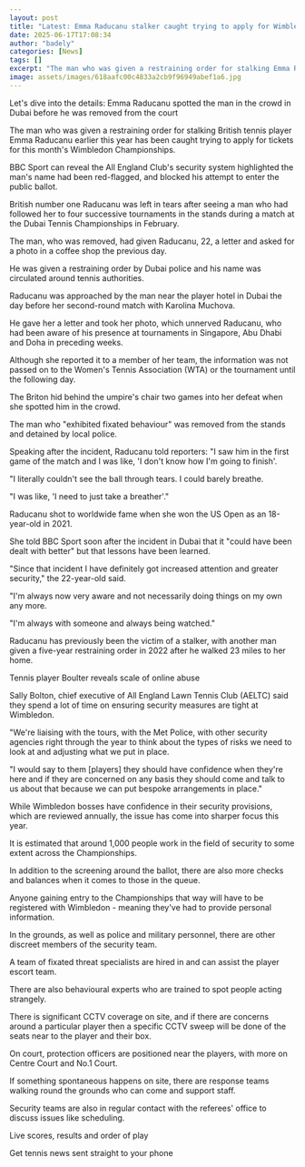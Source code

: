 ```yaml
---
layout: post
title: "Latest: Emma Raducanu stalker caught trying to apply for Wimbledon tickets"
date: 2025-06-17T17:08:34
author: "badely"
categories: [News]
tags: []
excerpt: "The man who was given a restraining order for stalking Emma Raducanu has been blocked from applying for Wimbledon tickets."
image: assets/images/618aafc00c4833a2cb9f96949abef1a6.jpg
---
```


Let's dive into the details: Emma Raducanu spotted the man in the crowd in Dubai before he was removed from the court

The man who was given a restraining order for stalking British tennis player Emma Raducanu earlier this year has been caught trying to apply for tickets for this month's Wimbledon Championships.

BBC Sport can reveal the All England Club's security system highlighted the man's name had been red-flagged, and blocked his attempt to enter the public ballot.

British number one Raducanu was left in tears after seeing a man who had followed her to four successive tournaments in the stands during a match at the Dubai Tennis Championships in February.

The man, who was removed, had given Raducanu, 22, a letter and asked for a photo in a coffee shop the previous day.

He was given a restraining order by Dubai police and his name was circulated around tennis authorities.

Raducanu was approached by the man near the player hotel in Dubai the day before her second-round match with Karolina Muchova.

He gave her a letter and took her photo, which unnerved Raducanu, who had been aware of his presence at tournaments in Singapore, Abu Dhabi and Doha in preceding weeks.

Although she reported it to a member of her team, the information was not passed on to the Women's Tennis Association (WTA) or the tournament until the following day.

The Briton hid behind the umpire's chair two games into her defeat when she spotted him in the crowd.

The man who "exhibited fixated behaviour" was removed from the stands and detained by local police.

Speaking after the incident, Raducanu told reporters: "I saw him in the first game of the match and I was like, 'I don't know how I'm going to finish'.

"I literally couldn't see the ball through tears. I could barely breathe.

"I was like, 'I need to just take a breather'."

Raducanu shot to worldwide fame when she won the US Open as an 18-year-old in 2021.

She told BBC Sport soon after the incident in Dubai that it "could have been dealt with better" but that lessons have been learned.

"Since that incident I have definitely got increased attention and greater security," the 22-year-old said.

"I'm always now very aware and not necessarily doing things on my own any more.

"I'm always with someone and always being watched."

Raducanu has previously been the victim of a stalker, with another man given a five-year restraining order in 2022 after he walked 23 miles to her home.

Tennis player Boulter reveals scale of online abuse

Sally Bolton, chief executive of All England Lawn Tennis Club (AELTC) said they spend a lot of time on ensuring security measures are tight at Wimbledon.

"We're liaising with the tours, with the Met Police, with other security agencies right through the year to think about the types of risks we need to look at and adjusting what we put in place.

"I would say to them [players] they should have confidence when they're here and if they are concerned on any basis they should come and talk to us about that because we can put bespoke arrangements in place."

While Wimbledon bosses have confidence in their security provisions, which are reviewed annually, the issue has come into sharper focus this year.

It is estimated that around 1,000 people work in the field of security to some extent across the Championships.

In addition to the screening around the ballot, there are also more checks and balances when it comes to those in the queue.

Anyone gaining entry to the Championships that way will have to be registered with Wimbledon - meaning they've had to provide personal information.

In the grounds, as well as police and military personnel, there are other discreet members of the security team.

A team of fixated threat specialists are hired in and can assist the player escort team.

There are also behavioural experts who are trained to spot people acting strangely.

There is significant CCTV coverage on site, and if there are concerns around a particular player then a specific CCTV sweep will be done of the seats near to the player and their box.

On court, protection officers are positioned near the players, with more on Centre Court and No.1 Court.

If something spontaneous happens on site, there are response teams walking round the grounds who can come and support staff.

Security teams are also in regular contact with the referees' office to discuss issues like scheduling.

Live scores, results and order of play

Get tennis news sent straight to your phone

